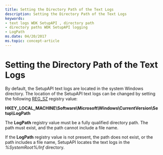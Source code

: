 ```yaml
---
title: Setting the Directory Path of the Text Logs
description: Setting the Directory Path of the Text Logs
keywords:
- text logs WDK SetupAPI , directory path
- directory paths WDK SetupAPI logging
- LogPath
ms.date: 04/20/2017
ms.topic: concept-article
---
```


# Setting the Directory Path of the Text Logs


By default, the SetupAPI text logs are located in the system Windows directory. The location of the SetupAPI text logs can be changed by setting the following [REG_SZ](/windows/desktop/SysInfo/registry-value-types) registry value:

**HKEY_LOCAL_MACHINE\\Software\\Microsoft\\Windows\\CurrentVersion\\Setup\\LogPath**

The **LogPath** registry value must be a fully qualified directory path. The path must exist, and the path cannot include a file name.

If the **LogPath** registry value is not present, the path does not exist, or the path includes a file name, SetupAPI locates the text logs in the *%SystemRoot%/Inf* directory.

 


